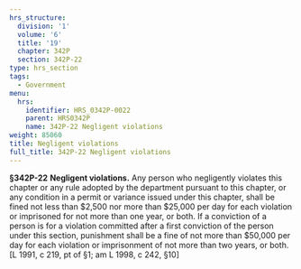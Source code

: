 ```yaml
---
hrs_structure:
  division: '1'
  volume: '6'
  title: '19'
  chapter: 342P
  section: 342P-22
type: hrs_section
tags:
  - Government
menu:
  hrs:
    identifier: HRS_0342P-0022
    parent: HRS0342P
    name: 342P-22 Negligent violations
weight: 85060
title: Negligent violations
full_title: 342P-22 Negligent violations
---
```

**§342P-22** **Negligent violations.** Any person who negligently violates this chapter or any rule adopted by the department pursuant to this chapter, or any condition in a permit or variance issued under this chapter, shall be fined not less than $2,500 nor more than $25,000 per day for each violation or imprisoned for not more than one year, or both. If a conviction of a person is for a violation committed after a first conviction of the person under this section, punishment shall be a fine of not more than $50,000 per day for each violation or imprisonment of not more than two years, or both. [L 1991, c 219, pt of §1; am L 1998, c 242, §10]